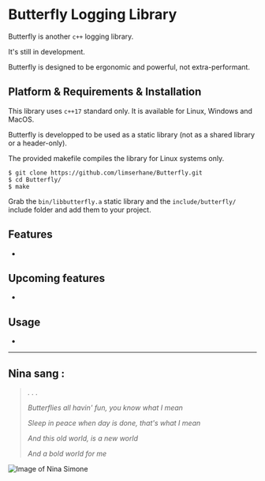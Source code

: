 # Butterfly Logging Library
  
Butterfly is another `c++` logging library.  

It's still in development.  

Butterfly is designed to be ergonomic and powerful, not extra-performant.  

## Platform & Requirements & Installation

This library uses `c++17` standard only. It is available for Linux, Windows and MacOS.  

Butterfly is developped to be used as a static library (not as a shared library or a header-only).

The provided makefile compiles the library for Linux systems only.
```
$ git clone https://github.com/limserhane/Butterfly.git
$ cd Butterfly/
$ make
```
Grab the `bin/libbutterfly.a` static library and the `include/butterfly/` include folder and add them to your project.  


## Features

* 

## Upcoming features

* 

## Usage

* 

---

## Nina sang :  
> *. . .*
>
> *Butterflies all havin' fun, you know what I mean*  
>
> *Sleep in peace when day is done, that's what I mean*  
>
> *And this old world, is a new world*  
>
> *And a bold world for me*  

![Image of Nina Simone](https://www.numero.com/sites/default/files/images/article/homepage/full/nina-simone-fodder-on-my-wings-album-numero-magazine.jpg)
